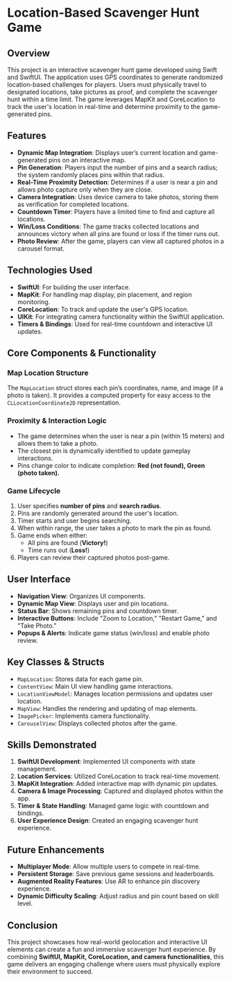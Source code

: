 # Location-Based Scavenger Hunt Game

## Overview
This project is an interactive scavenger hunt game developed using Swift and SwiftUI. The application uses GPS coordinates to generate randomized location-based challenges for players. Users must physically travel to designated locations, take pictures as proof, and complete the scavenger hunt within a time limit. The game leverages MapKit and CoreLocation to track the user's location in real-time and determine proximity to the game-generated pins.

## Features
- **Dynamic Map Integration**: Displays user’s current location and game-generated pins on an interactive map.
- **Pin Generation**: Players input the number of pins and a search radius; the system randomly places pins within that radius.
- **Real-Time Proximity Detection**: Determines if a user is near a pin and allows photo capture only when they are close.
- **Camera Integration**: Uses device camera to take photos, storing them as verification for completed locations.
- **Countdown Timer**: Players have a limited time to find and capture all locations.
- **Win/Loss Conditions**: The game tracks collected locations and announces victory when all pins are found or loss if the timer runs out.
- **Photo Review**: After the game, players can view all captured photos in a carousel format.

## Technologies Used
- **SwiftUI**: For building the user interface.
- **MapKit**: For handling map display, pin placement, and region monitoring.
- **CoreLocation**: To track and update the user's GPS location.
- **UIKit**: For integrating camera functionality within the SwiftUI application.
- **Timers & Bindings**: Used for real-time countdown and interactive UI updates.

## Core Components & Functionality
### **Map Location Structure**
The `MapLocation` struct stores each pin’s coordinates, name, and image (if a photo is taken). It provides a computed property for easy access to the `CLLocationCoordinate2D` representation.

### **Proximity & Interaction Logic**
- The game determines when the user is near a pin (within 15 meters) and allows them to take a photo.
- The closest pin is dynamically identified to update gameplay interactions.
- Pins change color to indicate completion: **Red (not found), Green (photo taken).**

### **Game Lifecycle**
1. User specifies **number of pins** and **search radius**.
2. Pins are randomly generated around the user's location.
3. Timer starts and user begins searching.
4. When within range, the user takes a photo to mark the pin as found.
5. Game ends when either:
   - All pins are found (**Victory!**)
   - Time runs out (**Loss!**)
6. Players can review their captured photos post-game.

## User Interface
- **Navigation View**: Organizes UI components.
- **Dynamic Map View**: Displays user and pin locations.
- **Status Bar**: Shows remaining pins and countdown timer.
- **Interactive Buttons**: Include "Zoom to Location," "Restart Game," and "Take Photo."
- **Popups & Alerts**: Indicate game status (win/loss) and enable photo review.

## Key Classes & Structs
- `MapLocation`: Stores data for each game pin.
- `ContentView`: Main UI view handling game interactions.
- `LocationViewModel`: Manages location permissions and updates user location.
- `MapView`: Handles the rendering and updating of map elements.
- `ImagePicker`: Implements camera functionality.
- `CarouselView`: Displays collected photos after the game.

## Skills Demonstrated
1. **SwiftUI Development**: Implemented UI components with state management.
2. **Location Services**: Utilized CoreLocation to track real-time movement.
3. **MapKit Integration**: Added interactive map with dynamic pin updates.
4. **Camera & Image Processing**: Captured and displayed photos within the app.
5. **Timer & State Handling**: Managed game logic with countdown and bindings.
6. **User Experience Design**: Created an engaging scavenger hunt experience.

## Future Enhancements
- **Multiplayer Mode**: Allow multiple users to compete in real-time.
- **Persistent Storage**: Save previous game sessions and leaderboards.
- **Augmented Reality Features**: Use AR to enhance pin discovery experience.
- **Dynamic Difficulty Scaling**: Adjust radius and pin count based on skill level.

## Conclusion
This project showcases how real-world geolocation and interactive UI elements can create a fun and immersive scavenger hunt experience. By combining **SwiftUI, MapKit, CoreLocation, and camera functionalities**, this game delivers an engaging challenge where users must physically explore their environment to succeed.
